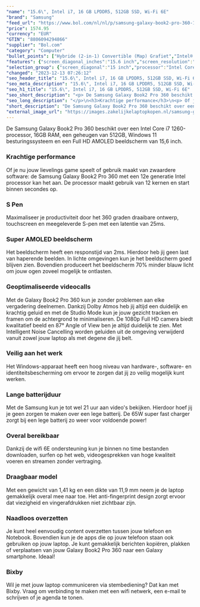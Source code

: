 ```yaml
---
"name": "15.6\", Intel i7, 16 GB LPDDR5, 512GB SSD, Wi-Fi 6E"
"brand": "Samsung"
"feed_url": "https://www.bol.com/nl/nl/p/samsung-galaxy-book2-pro-360-15-np950qed-ka1nl/9300000093185491"
"price": 1574.95
"currency": "EUR"
"GTIN": "8806094294866"
"supplier": "Bol.com"
"category": "Computer"
"bullet_points": ["Hybride (2-in-1) Convertible (Map) Grafiet","Intel® Core™ i7 i7-1260P 3,3 GHz","Touchscreen 39,6 cm (15.6\") Full HD 1920 x 1080 Pixels AMOLED","16 GB LPDDR5-SDRAM","512 GB SSD","Intel Iris Xe Graphics","Wi-Fi 6E (802.11ax) Bluetooth 5.1","68 Wh 65 W","Windows 11 Home 64-bit"]
"features": {"screen_diagonal_inches":"15.6 inch","screen_resolution":"1920 x 1080 Pixels","processor_family":"Intel® Core™ i7","memory_size":"16 GB","memory_type":"LPDDR5-SDRAM","total_storage_space":"512 GB","operating_system":"Windows 11 Home","battery_capacity":"68 Wh","width":"354,9 mm","depth":"228 mm","height":"11,9 mm","weight":"1,41 kg","graphics_card":"Intel Iris Xe Graphics"}
"selection_group": {"screen_diagonal":"15 inch","processor":"Intel Core i7","changed_price_past_3_days":false,"product_family":"Galaxy Book2 Pro 360"}
"changed": "2023-12-13 07:26:12"
"seo_header_title": "15.6\", Intel i7, 16 GB LPDDR5, 512GB SSD, Wi-Fi 6E"
"seo_meta_description": "15.6\", Intel i7, 16 GB LPDDR5, 512GB SSD, Wi-Fi 6E"
"seo_h1_title": "15.6\", Intel i7, 16 GB LPDDR5, 512GB SSD, Wi-Fi 6E"
"seo_short_description": "<p> De Samsung Galaxy Book2 Pro 360 beschikt over een Intel Core i7 1260-processor, 16GB RAM, een geheugen van 512GB, Windows 11 besturingssysteem en een Full HD AMOLED beeldscherm van 15,6 inch."
"seo_long_description": "</p>\n<h3>Krachtige performance</h3>\n<p> Of je nu jouw lievelings game speelt of gebruik maakt van zwaardere software: de Samsung Galaxy Book2 Pro 360 met een 12e generatie Intel processor kan het aan. De processor maakt gebruik van 12 kernen en start binnen secondes op. </p>\n<h3>S Pen</h3>\n<p> Maximaliseer je productiviteit door het 360 graden draaibare ontwerp, touchscreen en meegeleverde S-pen met een latentie van 25ms. </p>\n<h3>Super AMOLED beeldscherm</h3>\n<p> Het beeldscherm heeft een responstijd van 2ms. Hierdoor heb jij geen last van haperende beelden. In lichte omgevingen kun je het beeldscherm goed blijven zien. Bovendien produceert het beeldscherm 70% minder blauw licht om jouw ogen zoveel mogelijk te ontlasten.  </p>\n<h3>Geoptimaliseerde videocalls</h3>\n<p> Met de Galaxy Book2 Pro 360 kun je zonder problemen aan elke vergadering deelnemen. Dankzij Dolby Atmos heb jij altijd een duidelijk en krachtig geluid en met de Studio Mode kun je jouw gezicht tracken en framen om de achtergrond te minimaliseren. De 1080p Full HD camera biedt kwalitatief beeld en 87° Angle of View ben je altijd duidelijk te zien. Met Intelligent Noise Cancelling worden geluiden uit de omgeving verwijderd vanuit zowel jouw laptop als met degene die jij belt.  </p>\n<h3>Veilig aan het werk</h3>\n<p> Het Windows-apparaat heeft een hoog niveau van hardware-, software- en identiteitsbescherming om ervoor te zorgen dat jij zo veilig mogelijk kunt werken.  </p>\n<h3>Lange batterijduur</h3>\n<p> Met de Samsung kun je tot wel 21 uur aan video's bekijken. Hierdoor hoef jij je geen zorgen te maken over een lege batterij. De 65W super fast charger zorgt bij een lege batterij zo weer voor voldoende power! </p>\n<h3>Overal bereikbaar</h3>\n<p> Dankzij de wifi 6E ondersteuning kun je binnen no time bestanden downloaden, surfen op het web, videogesprekken van hoge kwaliteit voeren en streamen zonder vertraging. </p>\n<h3>Draagbaar model</h3>\n<p> Met een gewicht van 1,41 kg en een dikte van 11,9 mm neem je de laptop gemakkelijk overal mee naar toe. Het anti-fingerprint design zorgt ervoor dat viezigheid en vingerafdrukken niet zichtbaar zijn.  </p>\n<h3>Naadloos overzetten</h3>\n<p> Je kunt heel eenvoudig content overzetten tussen jouw telefoon en Notebook. Bovendien kun je de apps die op jouw telefoon staan ook gebruiken op jouw laptop. Je kunt gemakkelijk berichten kopiëren, plakken of verplaatsen van jouw Galaxy Book2 Pro 360 naar een Galaxy smartphone. Ideaal! </p>\n<h3>Bixby</h3>\n<p> Wil je met jouw laptop communiceren via stembediening? Dat kan met Bixby. Vraag om verbinding te maken met een wifi netwerk, een e-mail te schrijven of je agenda te tonen. </p>"
"short_description": "De Samsung Galaxy Book2 Pro 360 beschikt over een Intel Core i7 1260-processor, 16GB RAM, een geheugen van 512GB, Windows 11 besturingssysteem en een Full HD AMOLED beeldscherm van 15,6 inch. Krachtige performance Of je nu jouw lievelings game speelt of gebruik maakt van zwaardere software: de Samsung Galaxy Book2 Pro 360 met een 12e generatie Intel processor kan het aan. De processor maakt gebruik van 12 kernen en start binnen secondes op. S Pen Maximaliseer je productiviteit door het 360 graden draaibare ontwerp, touchscreen en meegeleverde S-pen met een latentie van 25ms. Super AMOLED beeldscherm Het beeldscherm heeft een responstijd van 2ms. Hierdoor heb jij geen last van haperende beelden. In lichte omgevingen kun je het beeldscherm goed blijven zien. Bovendien produceert het beeldscherm 70% minder blauw licht om jouw ogen zoveel mogelijk te ontlasten. Geoptimaliseerde videocalls Met de Galaxy Book2 Pro 360 kun je zonder problemen aan elke vergadering deelnemen. Dankzij Dolby Atmos heb jij altijd een duidelijk en krachtig geluid en met de Studio Mode kun je jouw gezicht tracken en framen om de achtergrond te minimaliseren. De 1080p Full HD camera biedt kwalitatief beeld en 87° Angle of View ben je altijd duidelijk te zien. Met Intelligent Noise Cancelling worden geluiden uit de omgeving verwijderd vanuit zowel jouw laptop als met degene die jij belt. Veilig aan het werk Het Windows-apparaat heeft een hoog niveau van hardware-, software- en identiteitsbescherming om ervoor te zorgen dat jij zo veilig mogelijk kunt werken. Lange batterijduur Met de Samsung kun je tot wel 21 uur aan video's bekijken. Hierdoor hoef jij je geen zorgen te maken over een lege batterij. De 65W super fast charger zorgt bij een lege batterij zo weer voor voldoende power! Overal bereikbaar Dankzij de wifi 6E ondersteuning kun je binnen no time bestanden downloaden, surfen op het web, videogesprekken van hoge kwaliteit voeren en streamen zonder vertraging. Draagbaar model Met een gewicht van 1,41 kg en een dikte van 11,9 mm neem je de laptop gemakkelijk overal mee naar toe. Het anti-fingerprint design zorgt ervoor dat viezigheid en vingerafdrukken niet zichtbaar zijn. Naadloos overzetten Je kunt heel eenvoudig content overzetten tussen jouw telefoon en Notebook. Bovendien kun je de apps die op jouw telefoon staan ook gebruiken op jouw laptop. Je kunt gemakkelijk berichten kopiëren, plakken of verplaatsen van jouw Galaxy Book2 Pro 360 naar een Galaxy smartphone. Ideaal! Bixby Wil je met jouw laptop communiceren via stembediening? Dat kan met Bixby. Vraag om verbinding te maken met een wifi netwerk, een e-mail te schrijven of je agenda te tonen."
"external_image_url": "https://images.zakelijkelaptopkopen.nl/samsung-galaxy-book2-pro-360-15-np950qed-ka1nl.webp"
---
```


<p> De Samsung Galaxy Book2 Pro 360 beschikt over een Intel Core i7 1260-processor, 16GB RAM, een geheugen van 512GB, Windows 11 besturingssysteem en een Full HD AMOLED beeldscherm van 15,6 inch.  </p>
<h3>Krachtige performance</h3>
<p> Of je nu jouw lievelings game speelt of gebruik maakt van zwaardere software: de Samsung Galaxy Book2 Pro 360 met een 12e generatie Intel processor kan het aan. De processor maakt gebruik van 12 kernen en start binnen secondes op. </p>
<h3>S Pen</h3>
<p> Maximaliseer je productiviteit door het 360 graden draaibare ontwerp, touchscreen en meegeleverde S-pen met een latentie van 25ms. </p>
<h3>Super AMOLED beeldscherm</h3>
<p> Het beeldscherm heeft een responstijd van 2ms. Hierdoor heb jij geen last van haperende beelden. In lichte omgevingen kun je het beeldscherm goed blijven zien. Bovendien produceert het beeldscherm 70% minder blauw licht om jouw ogen zoveel mogelijk te ontlasten.  </p>
<h3>Geoptimaliseerde videocalls</h3>
<p> Met de Galaxy Book2 Pro 360 kun je zonder problemen aan elke vergadering deelnemen. Dankzij Dolby Atmos heb jij altijd een duidelijk en krachtig geluid en met de Studio Mode kun je jouw gezicht tracken en framen om de achtergrond te minimaliseren. De 1080p Full HD camera biedt kwalitatief beeld en 87° Angle of View ben je altijd duidelijk te zien. Met Intelligent Noise Cancelling worden geluiden uit de omgeving verwijderd vanuit zowel jouw laptop als met degene die jij belt.  </p>
<h3>Veilig aan het werk</h3>
<p> Het Windows-apparaat heeft een hoog niveau van hardware-, software- en identiteitsbescherming om ervoor te zorgen dat jij zo veilig mogelijk kunt werken.  </p>
<h3>Lange batterijduur</h3>
<p> Met de Samsung kun je tot wel 21 uur aan video's bekijken. Hierdoor hoef jij je geen zorgen te maken over een lege batterij. De 65W super fast charger zorgt bij een lege batterij zo weer voor voldoende power! </p>
<h3>Overal bereikbaar</h3>
<p> Dankzij de wifi 6E ondersteuning kun je binnen no time bestanden downloaden, surfen op het web, videogesprekken van hoge kwaliteit voeren en streamen zonder vertraging. </p>
<h3>Draagbaar model</h3>
<p> Met een gewicht van 1,41 kg en een dikte van 11,9 mm neem je de laptop gemakkelijk overal mee naar toe. Het anti-fingerprint design zorgt ervoor dat viezigheid en vingerafdrukken niet zichtbaar zijn.  </p>
<h3>Naadloos overzetten</h3>
<p> Je kunt heel eenvoudig content overzetten tussen jouw telefoon en Notebook. Bovendien kun je de apps die op jouw telefoon staan ook gebruiken op jouw laptop. Je kunt gemakkelijk berichten kopiëren, plakken of verplaatsen van jouw Galaxy Book2 Pro 360 naar een Galaxy smartphone. Ideaal!  </p>
<h3>Bixby</h3>
<p> Wil je met jouw laptop communiceren via stembediening? Dat kan met Bixby. Vraag om verbinding te maken met een wifi netwerk, een e-mail te schrijven of je agenda te tonen. </p>